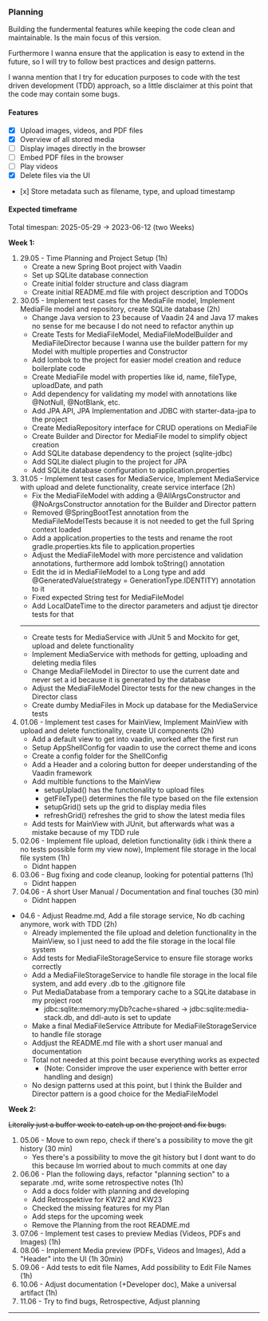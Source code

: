 ### Planning

Building the fundermental features while keeping the code clean and maintainable. Is the main focus of this version.

Furthermore I wanna ensure that the application is easy to extend in the future, so I will try to follow best practices and design patterns.

I wanna mention that I try for education purposes to code with the test driven development (TDD) approach, so a little disclaimer at this point that the code may contain some bugs.

#### Features

- [x] Upload images, videos, and PDF files
- [x] Overview of all stored media
- [ ] Display images directly in the browser
- [ ] Embed PDF files in the browser
- [ ] Play videos
- [x] Delete files via the UI
- [x]️ Store metadata such as filename, type, and upload timestamp

#### Expected timeframe

Total timespan: 2025-05-29 -> 2023-06-12 (two Weeks)

**Week 1:**

1. 29.05 - Time Planning and Project Setup (1h)
    - Create a new Spring Boot project with Vaadin
    - Set up SQLite database connection
    - Create initial folder structure and class diagram
    - Create initial README.md file with project description and TODOs
2. 30.05 - Implement test cases for the MediaFile model, Implement MediaFile model and repository, create SQLite database (2h)
    - Change Java version to 23 because of Vaadin 24 and Java 17 makes no sense for me because I do not need to refactor anythin up
    - Create Tests for MediaFileModel, MediaFileModelBuilder and MediaFileDirector because I wanna use the builder pattern for my Model with multiple properties and Constructor
    - Add lombok to the project for easier model creation and reduce boilerplate code
    - Create MediaFile model with properties like id, name, fileType, uploadDate, and path
    - Add dependency for validating my model with annotations like @NotNull, @NotBlank, etc.
    - Add JPA API, JPA Implementation and JDBC with starter-data-jpa to the project
    - Create MediaRepository interface for CRUD operations on MediaFile
    - Create Builder and Director for MediaFile model to simplify object creation
    - Add SQLite database dependency to the project (sqlite-jdbc)
    - Add SQLite dialect plugin to the project for JPA
    - Add SQLite database configuration to application.properties
3. 31.05 - Implement test cases for MediaService, Implement MediaService with upload and delete functionality, create service interface (2h)
    - Fix the MediaFileModel with adding a @AllArgsConstructor and @NoArgsConstructor annotation for the Builder and Director pattern
    - Removed @SpringBootTest annotation from the MediaFileModelTests because it is not needed to get the full Spring context loaded
    - Add a application.properties to the tests and rename the root gradle.properties.kts file to application.properties
    - Adjust the MediaFileModel with more percistence and validation annotations, furthermore add lombok toString() annotation
    - Edit the id in MediaFileModel to a Long type and add @GeneratedValue(strategy = GenerationType.IDENTITY) annotation to it
    - Fixed expected String test for MediaFileModel
    - Add LocalDateTime to the director parameters and adjust tje director tests for that
   ---
    - Create tests for MediaService with JUnit 5 and Mockito for get, upload and delete functionality
    - Implement MediaService with methods for getting, uploading and deleting media files
    - Change MediaFileModel in Director to use the current date and never set a id because it is generated by the database
    - Adjust the MediaFileModel Director tests for the new changes in the Director class
    - Create dumby MediaFiles in Mock up database for the MediaService tests
4. 01.06 - Implement test cases for MainView, Implement MainView with upload and delete functionality, create UI components (2h)
    - Add a default view to get into vaadin, worked after the first run
    - Setup AppShellConfig for vaadin to use the correct theme and icons
    - Create a config folder for the ShellConfig
    - Add a Header and a coloring button for deeper understanding of the Vaadin framework
    - Add multible functions to the MainView
        - setupUplad() has the functionality to upload files
        - getFileType() determines the file type based on the file extension
        - setupGrid() sets up the grid to display media files
        - refreshGrid() refreshes the grid to show the latest media files
    - Add tests for MainView with JUnit, but afterwards what was a mistake because of my TDD rule
5. 02.06 - Implement file upload, deletion functionality (idk i think there a no tests possible form my view now), Implement file storage in the local file system (1h)
    - Didnt happen
6. 03.06 - Bug fixing and code cleanup, looking for potential patterns (1h)
    - Didnt happen
7. 04.06 - A short User Manual / Documentation and final touches (30 min)
    - Didnt happen
- 04.6 - Adjust Readme.md, Add a file storage service, No db caching anymore, work with TDD (2h)
    - Already implemented the file upload and deletion functionality in the MainView, so I just need to add the file storage in the local file system
    - Add tests for MediaFileStorageService to ensure file storage works correctly
    - Add a MediaFileStorageService to handle file storage in the local file system, and add every .db to the .gitignore file
    - Put MediaDatabase from a temporary cache to a SQLite database in my project root
        - jdbc:sqlite:memory:myDb?cache=shared -> jdbc:sqlite:media-stack.db, and ddl-auto is set to update
    - Make a final MediaFileService Attribute for MediaFileStorageService to handle file storage
    - Addjust the README.md file with a short user manual and documentation
    - Total not needed at this point because everything works as expected
        - (Note: Consider improve the user experience with better error handling and design)
    - No design patterns used at this point, but I think the Builder and Director pattern is a good choice for the MediaFileModel

**Week 2:**

~~Literally just a buffer week to catch up on the project and fix bugs.~~
1. 05.06 - Move to own repo, check if there's a possibility to move the git history (30 min)
    - Yes there's a possibility to move the git history but I dont want to do this because Im worried about to much commits at one day
2. 06.06 - Plan the following days, refactor "planning section" to a separate .md, write some retrospective notes (1h)
    - Add a docs folder with planning and developing
    - Add Retrospektive for KW22 and KW23
    - Checked the missing features for my Plan
    - Add steps for the upcoming week
    - Remove the Planning from the root README.md
3. 07.06 - Implement test cases to preview Medias (Videos, PDFs and Images) (1h)
4. 08.06 - Implement Media preview (PDFs, Videos and Images), Add a "Header" into the UI (1h 30min)
5. 09.06 - Add tests to edit file Names, Add possibility to Edit File Names (1h)
6. 10.06 - Adjust documentation (+Developer doc), Make a universal artifact (1h)
7. 11.06 - Try to find bugs, Retrospective, Adjust planning


---